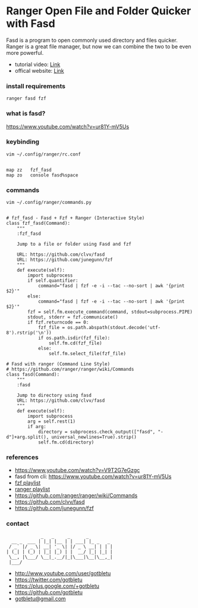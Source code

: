 # Ranger Open File and Folder Quicker with Fasd
Fasd is a program to open commonly used directory and files quicker.
Ranger is a great file manager, but now we can combine the two to be even more powerful.

* tutorial video: [Link](https://www.youtube.com/watch?v=V9T2G7eGzgc)
* offical website: [Link](https://github.com/clvv/fasd)

### install requirements
    ranger fasd fzf

### what is fasd?

https://www.youtube.com/watch?v=ur81Y-mV5Us

### keybinding
    vim ~/.config/ranger/rc.conf
    
    
    map zz   fzf_fasd
    map zo   console fasd%space

### commands
    vim ~/.config/ranger/commands.py
    

    # fzf_fasd - Fasd + Fzf + Ranger (Interactive Style)
    class fzf_fasd(Command):
        """
        :fzf_fasd
    
        Jump to a file or folder using Fasd and fzf
    
        URL: https://github.com/clvv/fasd
        URL: https://github.com/junegunn/fzf
        """
        def execute(self):
            import subprocess
            if self.quantifier:
                command="fasd | fzf -e -i --tac --no-sort | awk '{print $2}'"
            else:
                command="fasd | fzf -e -i --tac --no-sort | awk '{print $2}'"
            fzf = self.fm.execute_command(command, stdout=subprocess.PIPE)
            stdout, stderr = fzf.communicate()
            if fzf.returncode == 0:
                fzf_file = os.path.abspath(stdout.decode('utf-8').rstrip('\n'))
                if os.path.isdir(fzf_file):
                    self.fm.cd(fzf_file)
                else:
                    self.fm.select_file(fzf_file)
    
    # Fasd with ranger (Command Line Style)
    # https://github.com/ranger/ranger/wiki/Commands
    class fasd(Command):
        """
        :fasd
    
        Jump to directory using fasd
        URL: https://github.com/clvv/fasd
        """
        def execute(self):
            import subprocess
            arg = self.rest(1)
            if arg:
                directory = subprocess.check_output(["fasd", "-d"]+arg.split(), universal_newlines=True).strip()
                self.fm.cd(directory)



### references
- https://www.youtube.com/watch?v=V9T2G7eGzgc
- fasd from cli: https://www.youtube.com/watch?v=ur81Y-mV5Us
- [fzf playlist](https://www.youtube.com/playlist?list=PLqv94xWU9zZ2fMsMMDF4PjtNHCeBFbggD)
- [ranger playlist](https://www.youtube.com/playlist?list=PLqv94xWU9zZ18QJz2Ev8mSeHlICJbejzK)
- https://github.com/ranger/ranger/wiki/Commands
- https://github.com/clvv/fasd
- https://github.com/junegunn/fzf

### contact

                 _   _     _      _         
      __ _  ___ | |_| |__ | | ___| |_ _   _ 
     / _` |/ _ \| __| '_ \| |/ _ \ __| | | |
    | (_| | (_) | |_| |_) | |  __/ |_| |_| |
     \__, |\___/ \__|_.__/|_|\___|\__|\__,_|
     |___/                                  

- http://www.youtube.com/user/gotbletu
- https://twitter.com/gotbletu
- https://plus.google.com/+gotbletu
- https://github.com/gotbletu
- gotbletu@gmail.com


